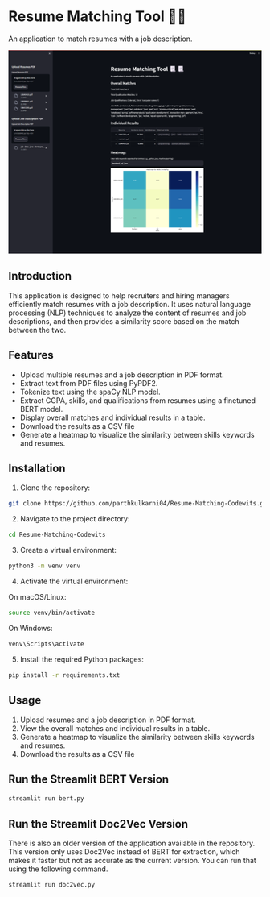 # Resume Matching Tool 📃📃

An application to match resumes with a job description.

![User interface of the app](image.png)

## Introduction

This application is designed to help recruiters and hiring managers efficiently match resumes with a job description. It uses natural language processing (NLP) techniques to analyze the content of resumes and job descriptions, and then provides a similarity score based on the match between the two.


## Features

- Upload multiple resumes and a job description in PDF format.
- Extract text from PDF files using PyPDF2.
- Tokenize text using the spaCy NLP model.
- Extract CGPA, skills, and qualifications from resumes using a finetuned BERT model.
- Display overall matches and individual results in a table.
- Download the results as a CSV file
- Generate a heatmap to visualize the similarity between skills keywords and resumes.

## Installation

1. Clone the repository:

```bash
git clone https://github.com/parthkulkarni04/Resume-Matching-Codewits.git
```
2. Navigate to the project directory:
```bash
cd Resume-Matching-Codewits
```
3. Create a virtual environment:
```bash
python3 -m venv venv
```

4. Activate the virtual environment:

On macOS/Linux:
```bash
source venv/bin/activate
```
On Windows:

```bash
venv\Scripts\activate
```

5. Install the required Python packages:

```bash
pip install -r requirements.txt
```

## Usage

1. Upload resumes and a job description in PDF format.
2. View the overall matches and individual results in a table.
3. Generate a heatmap to visualize the similarity between skills keywords and resumes.
4. Download the results as a CSV file

## Run the Streamlit BERT Version 

```bash
streamlit run bert.py
```

## Run the Streamlit Doc2Vec Version 

There is also an older version of the application available in the repository. This version only uses Doc2Vec instead of BERT for extraction, which makes it faster but not as accurate as the current version. You can run that using the following command.

```bash
streamlit run doc2vec.py
```
